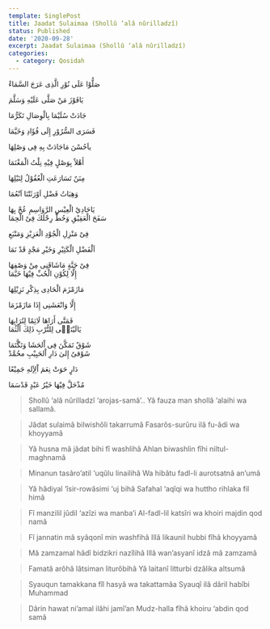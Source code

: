 ```yaml
---
template: SinglePost
title: Jaadat Sulaimaa (Shollû ‘alâ nûrilladzî)
status: Published
date: '2020-09-28'
excerpt: Jaadat Sulaimaa (Shollû ‘alâ nûrilladzî)
categories:
  - category: Qosidah
---
```

صَلُّوْا عَلَی نُوْرِ الَّذِی عَرَجَ السَّمَاءْ

يَافَوْزَ مَنْ صَلَّی عَلَيْهِ وَسَلَّمَ



جَادَتْ سُلَيْمَا بِالْوِصَالِ تَكَرُّمَا

فَسَرَی السُّرُوْرِ إِلَی فُؤَادِ وَخَيَّمَا



ياَحُسْنَ مَاجَادَتْ بِهِ فِی وَصْلِهَا 

أَهْلاً بِوَصْلٍ فِيْهِ نِلْتُ الْمَغْنَمَا



مِنَنٌ تَسَارَعَتِ الْعُقُوْلُ لِنَيْلِهَا

وَهِبَاتُ فَضْلِ اَوْرَثَتْنَا اَنْعُمَا



يَاحَادِيْ الْعِيْسِ الرَّوَاسِمِ عُجْ بِهَا  
سَفَحَ الْعَقِيْقِ وَحُطَّ رِحْلَكَ فِیْ الْحِمَا  



فِیْ مَنْزِلِ الْجُوْدِ الْعَزِيْزِ وَمَنْبَعِ 

اَلْفَضْلِ الْكَثِيْرِ وَخَيْرِ مَجْدٍ قَدْ نَمَا 



فِىْ جَنَّةٍ مَاشَاقَنِی مِنْ وَصْفِهَا  
إِلَّا لِكُوْنِ الْحُبِّ فِيْهَا خَيَّمَا



مَازَمْزَمَ الْحَادِی بِذِکْرِ نَزِيْلِهَا

إِلَّا وَانْعَشَنِی إِذَا مَازَمْزَمَا



فَمَتَّى أَرَاهَا لَاثِمًا لِتُرَابِهَا  
يَالَيْتَنٖی لِلتُّرْبِ ذَلِكَ اَلْثُمَا



شَوْقٌ تَمَکَّنَ فِی اْلحَشَا وَتَگَّتَمَا  
شَوْقیٌ إِلیٰ دَارِ اْلحَبِيْبِ محُمَّدْ


دَارٍ حَوَتْ نِعَمَ اْلِإَلهِ جَمِيْعًا

مُذْحَلَّ فِيْهَا خَيْرُ عَبْدٍ قَدْسَمَا





> Shollû ‘alâ nûrilladzî ‘arojas-samâ’..
> Yâ fauza man shollâ ‘alaihi wa sallamâ.

> Jâdat sulaimâ bilwishôli takarrumâ
> Fasarôs-surûru ilâ fu-âdi wa khoyyamâ  

> Yâ husna mâ jâdat bihi fî washlihâ
>  Ahlan biwashlin fîhi niltul-maghnamâ

> Minanun tasâro’atil ‘uqûlu linailihâ
> Wa hibâtu fadl-li aurotsatnâ an’umâ

> Yâ hâdiyal ‘îsir-rowâsimi ‘uj bihâ
> Safahal ‘aqîqi wa huttho rihlaka fil himâ

> Fî manzilil jûdil ‘azîzi wa manba’i
>  Al-fadl-lil katsîri wa khoiri majdin qod namâ

> Fî jannatin mâ syâqonî min washfihâ
>   Illâ likaunil hubbi fîhâ khoyyamâ 

> Mâ zamzamal hâdî bidzikri nazîlihâ
> Illâ wan’asyanî idzâ mâ zamzamâ

> Famatâ arôhâ lâtsiman liturôbihâ
> Yâ laitanî litturbi dzâlika altsumâ

> Syauqun tamakkana fîl hasyâ wa takattamâa
> Syauqî ilâ dâril habîbi Muhammad

> Dârin hawat ni’amal ilâhi jamî’an
> Mudz-halla fîhâ khoiru ‘abdin qod samâ
